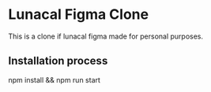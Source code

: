 # Lunacal Figma Clone

This is a clone if lunacal figma made for personal purposes.

## Installation process

npm install && npm run start
